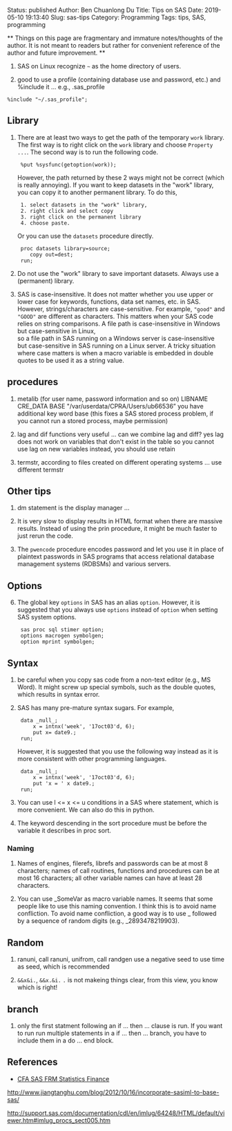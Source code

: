 Status: published
Author: Ben Chuanlong Du
Title: Tips on SAS
Date: 2019-05-10 19:13:40
Slug: sas-tips
Category: Programming
Tags: tips, SAS, programming

**
Things on this page are fragmentary and immature notes/thoughts of the author. 
It is not meant to readers but rather for convenient reference of the author and future improvement.
**
 
1. SAS on Linux recognize `~` as the home directory of users.

2. good to use a profile (containing database use and password, etc.) and %include it ...
    e.g., .sas_profile

```SAS
%include "~/.sas_profile";
```

## Library

1. There are at least two ways to get the path of the temporary `work` library.
    The first way is to right click on the `work` library
    and choose `Property ...`.
    The second way is to run the following code.

        %put %sysfunc(getoption(work));

    However, 
    the path returned by these 2 ways might not be correct (which is really annoying).
    If you want to keep datasets in the "work" library,
    you can copy it to another permanent library.
    To do this, 

        1. select datasets in the "work" library,
        2. right click and select copy
        3. right click on the permanent library
        4. choose paste.

    Or you can use the `datasets` procedure directly.

        proc datasets library=source;
           copy out=dest;
        run;


6. Do not use the "work" library to save important datasets.
    Always use a (permanent) library.

2. SAS is case-insensitive. 
    It does not matter whether you use upper or lower case 
    for keywords, functions, data set names, etc. in SAS.
    However, 
    strings/characters are case-sensitive. 
    For example, 
    `"good"` and `"GOOD"` are different as characters. 
    This matters when your SAS code relies on string comparisons.
    A file path is case-insensitive in Windows but case-sensitive in Linux,  
    so a file path in SAS running on a Windows server is case-insensitive 
    but case-sensitive in SAS running on a Linux server.
    A tricky situation where case matters is 
    when a macro variable is embedded in double quotes 
    to be used it as a string value.


## procedures

1. metalib (for user name, password information and so on)
    LIBNAME CRE_DATA BASE "/var/userdata/CPRA/Users/ub66536”
    you have additional key word base 
    (this fixes a SAS stored process problem, 
    if you cannot run a stored process, maybe permission)

2. lag and dif functions very useful ...
    can we combine lag and diff? yes
    lag does not work on variables that don't exist in the table
    so you cannot use lag on new variables
    instead, you should use retain

6. termstr, according to files created on different operating systems ...
    use different termstr 


## Other tips

1. dm statement is the display manager ...

5. It is very slow to display results in HTML format when there are massive results. 
    Instead of using the prin procedure, it might be much faster to just rerun the code. 

1. The `pwencode` procedure encodes password 
    and let you use it in place of plaintext passwords in SAS programs 
    that access relational database management systems (RDBSMs) and various servers.

## Options

6. The global key `options` in SAS has an alias `option`. 
    However, it is suggested that you always use `options` instead of `option` 
    when setting SAS system options.

        sas proc sql stimer option;
        options macrogen symbolgen;
        option mprint symbolgen;


## Syntax

1. be careful when you copy sas code from a non-text editor (e.g., MS Word).
    It might screw up special symbols, such as the double quotes,
    which results in syntax error.

4. SAS has many pre-mature syntax sugars. For example, 

        data _null_;
            x = intnx('week', '17oct03'd, 6);
            put x= date9.;
        run;

    However, 
    it is suggested that you use the following way instead 
    as it is more consistent with other programming languages.

        data _null_;
            x = intnx('week', '17oct03'd, 6);
            put 'x = ' x date9.;
        run;

1. You can use l <= x <= u conditions in a SAS where statement,
    which is more convenient.
    We can also do this in python.

11. The keyword descending in the sort procedure must be before the variable it describes in proc sort.

### Naming

1. Names of engines, filerefs, librefs and passwords can be at most 8 characters;
    names of call routines, functions and procedures can be at most 16 characters;
    all other variable names can have at least 28 characters.

3. You can use _SomeVar as macro variable names.
    It seems that some people like to use this naming convention.
    I think this is to avoid name confliction.
    To avoid name confliction, 
    a good way is to use _ followed by a sequence of random digits (e.g., _2893478219903).


## Random

1. ranuni, call ranuni, unifrom, call randgen
    use a negative seed to use time as seed,
    which is recommended

4. `&&x&i.`, `&&x.&i.` 
    `.` is not makeing things clear, from this view, you know which is right!

## branch
1. only the first statment following an if ... then ... clause is run.
    If you want to run run multiple statements in a if ... then ... branch,
    you have to include them in a do ... end block.


## References

- [CFA SAS FRM Statistics Finance](http://duanzy.blogspot.com/)


http://www.jiangtanghu.com/blog/2012/10/16/incorporate-sasiml-to-base-sas/

http://support.sas.com/documentation/cdl/en/imlug/64248/HTML/default/viewer.htm#imlug_procs_sect005.htm
